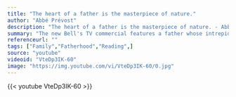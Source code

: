 ```yaml
---
title: "The heart of a father is the masterpiece of nature."
author: "Abbé Prévost"
description: "The heart of a father is the masterpiece of nature. - Abbé Prévost quotes from GetInspired365.com"
summary: "The new Bell's TV commercial features a father whose intrepid spirit demonstrates just what it takes to be a true Man of Character."
referenceurl: ""
tags: ["Family","Fatherhood","Reading",]
source: "youtube"
videoid: "VteDp3IK-60"
image: "https://img.youtube.com/vi/VteDp3IK-60/0.jpg"
---
```


{{< youtube VteDp3IK-60 >}}
